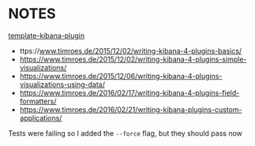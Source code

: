 NOTES
=====

[template-kibana-plugin](https://github.com/elastic/template-kibana-plugin/)

- ttps://www.timroes.de/2015/12/02/writing-kibana-4-plugins-basics/
- https://www.timroes.de/2015/12/02/writing-kibana-4-plugins-simple-visualizations/
- https://www.timroes.de/2015/12/06/writing-kibana-4-plugins-visualizations-using-data/
- https://www.timroes.de/2016/02/17/writing-kibana-4-plugins-field-formatters/
- https://www.timroes.de/2016/02/21/writing-kibana-plugins-custom-applications/

Tests were failing so I added the `--force` flag, but they should pass now
